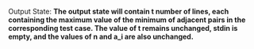 Output State: **The output state will contain t number of lines, each containing the maximum value of the minimum of adjacent pairs in the corresponding test case. The value of t remains unchanged, stdin is empty, and the values of n and a_i are also unchanged.**